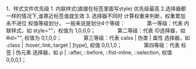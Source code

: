 1、样式文件优先级
	1. 内联样式(直接在标签里面写style) 优先级最高
	2.选择器都一样的情况下,谁靠近标签谁就生效
	3. 选择器不同时 计算权重来判断，权重累加永不进位
权值等级划分， 一般来说是划分4个等级：
　　　　第一等级：代表 内联样式，如 style=""，权值为 1,0,0,0；
　　　　第二等级：代表 ID选择器，如 #id="", 权值为 0,1,0,0；
　　　　第三等级：代表 calss | 伪类 | 属性 选择器，如 .class | :hover,:link,:target | [type], 权值 0,0,1,0；
　　　　第四等级：代表 标签 | 伪元素 选择器，如 p | ::after, ::before, ::fist-inline, ::selection, 权值 0,0,0,1；
